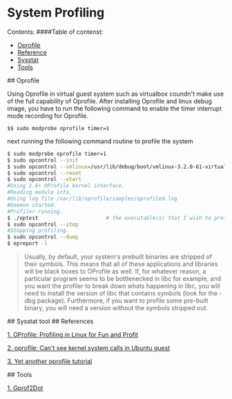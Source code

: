 System Profiling
===

Contents:
####Table of contenst:

- [Oprofile](#oprofile)
- [Reference](#reference)
- [Sysstat](#sysstat)
- [Tools](#tools)

<a name="oprofile" />
## Oprofile

Using Oprofile in virtual guest system such as virtualbox coundn't make use of the full capability of Oprofile. After installing Oprofile and linux debug image, you have to run the following command to enable the timer interrupt mode recording for Oprofile.

`$$ sudo modprobe oprofile timer=1` 

next running the following command routine to profile the system

```bash
$ sudo modprobe oprofile timer=1
$ sudo opcontrol --init
$ sudo opcontrol --vmlinux=/usr/lib/debug/boot/vmlinux-3.2.0-61-virtual
$ sudo opcontrol --reset
$ sudo opcontrol --start
#Using 2.6+ OProfile kernel interface.
#Reading module info.
#Using log file /var/lib/oprofile/samples/oprofiled.log
#Daemon started.
#Profiler running.
$ ./optest                      # the executable(s) that I wish to profile
$ sudo opcontrol --stop
#Stopping profiling.
$ sudo opcontrol --dump
$ opreport -l
```

> Usually, by default, your system's prebuilt binaries are stripped of their symbols. This means that all of these applications and libraries will be black boxes to OProfile as well. If, for whatever reason, a particular program seems to be bottlenecked in libc for example, and you want the profiler to break down whats happening in libc, you will need to install the version of libc that contains symbols (look for the -dbg package). Furthermore, if you want to profile some pre-built binary, you will need a version without the symbols stripped out.

<a name="sysstat"/>
## Sysstat tool



<a name="reference"/>
## References

[1. OProfile: Profiling in Linux for Fun and Profit](http://lbrandy.com/blog/2008/11/oprofile-profiling-in-linux-for-fun-and-profit/)

[2. oprofile: Can't see kernel system calls in Ubuntu guest](https://forums.virtualbox.org/viewtopic.php?f=3&t=61751)

[3. Yet another oprofile tutorial](http://ssvb.github.io/2011/08/23/yet-another-oprofile-tutorial.html)

<a name="tools" />
## Tools

[1. Gprof2Dot](https://code.google.com/p/jrfonseca/wiki/Gprof2Dot)